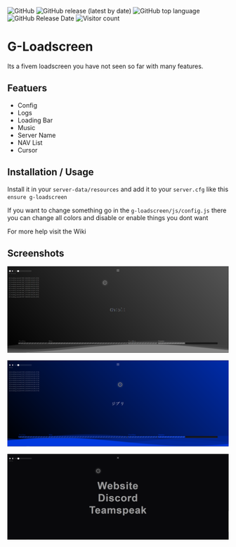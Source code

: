![GitHub](https://img.shields.io/github/license/E2Ghibli/g-loadscreen?logo=gnu) ![GitHub release (latest by date)](https://img.shields.io/github/v/release/E2Ghibli/g-loadscreen?logo=github) <img alt="GitHub top language" src="https://img.shields.io/github/languages/top/E2Ghibli/g-loadscreen"> ![GitHub Release Date](https://img.shields.io/github/release-date/E2Ghibli/g-loadscreen?logo=Robot%20Framework) ![Visitor count](https://shields-io-visitor-counter.herokuapp.com/badge?page=E2Ghibli.g-loadscreen?logo=github)

# G-Loadscreen

Its a fivem loadscreen you have not seen so far with many features.



## Featuers

- Config
- Logs
- Loading Bar
- Music
- Server Name
- NAV List
- Cursor




## Installation / Usage

Install it in your `server-data/resources` and add it to your `server.cfg` like this `ensure g-loadscreen`

If you want to change something go in the `g-loadscreen/js/config.js` there you can change all colors and disable or enable things you dont want

For more help visit the Wiki

## Screenshots

![g-loadscreen grey](https://raw.githubusercontent.com/E2Ghibli/g-loadscreen/main/.github/grey.png)

![g-loadscreen blue](https://raw.githubusercontent.com/E2Ghibli/g-loadscreen/main/.github/blue.png)

![g-loadscreen navlist](https://raw.githubusercontent.com/E2Ghibli/g-loadscreen/main/.github/navlist.png)
